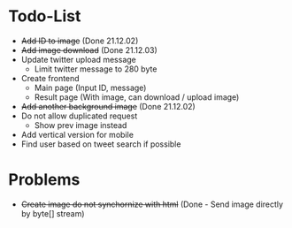 # Todo-List

- ~~Add ID to image~~ (Done 21.12.02)
- ~~Add image download~~ (Done 21.12.03)
- Update twitter upload message
  - Limit twitter message to 280 byte
- Create frontend
  - Main page (Input ID, message)
  - Result page (With image, can download / upload image)
- ~~Add another background image~~ (Done 21.12.02)
- Do not allow duplicated request
  - Show prev image instead
- Add vertical version for mobile
- Find user based on tweet search if possible

# Problems

- ~~Create image do not synchornize with html~~ (Done - Send image directly by byte[] stream)
